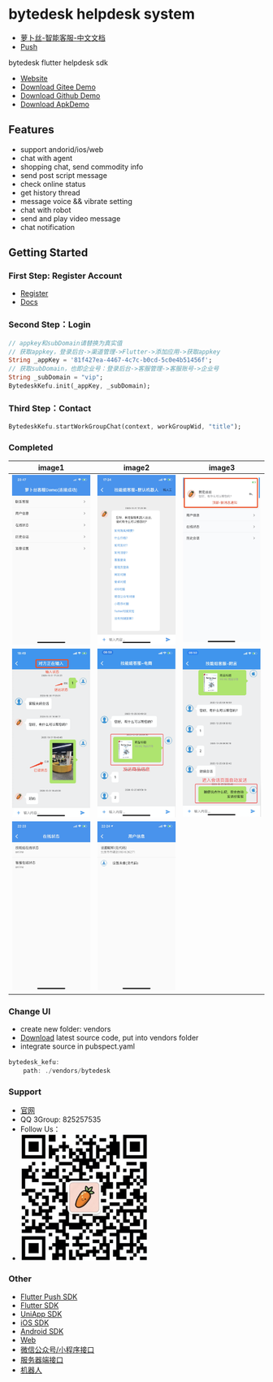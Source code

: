 # bytedesk helpdesk system

- [萝卜丝-智能客服-中文文档](https://git.oschina.net/270580156/bytedesk-flutter)
- [Push](https://pub.dev/packages/bytedesk_push)

bytedesk flutter helpdesk sdk

- [Website](https://www.bytedesk.com)
- [Download Gitee Demo](https://git.oschina.net/270580156/bytedesk-flutter)
- [Download Github Demo](https://github.com/Bytedesk/bytedesk-flutter)
- [Download ApkDemo](https://bytedesk.oss-cn-shenzhen.aliyuncs.com/apk/bytedesk-android-sdk-demo.apk)

## Features

- support andorid/ios/web
- chat with agent
- shopping chat, send commodity info
- send post script message
- check online status
- get history thread
- message voice && vibrate setting
- chat with robot
- send and play video message
- chat notification
  <!-- - support faq list -->
  <!-- - support feedback -->

## Getting Started

### First Step: Register Account

- [Register](https://www.bytedesk.com/admin)
- [Docs](https://github.com/pengjinning/bytedesk-android)

### Second Step：Login

```dart
// appkey和subDomain请替换为真实值
// 获取appkey，登录后台->渠道管理->Flutter->添加应用->获取appkey
String _appKey = '81f427ea-4467-4c7c-b0cd-5c0e4b51456f';
// 获取subDomain，也即企业号：登录后台->客服管理->客服账号->企业号
String _subDomain = "vip";
BytedeskKefu.init(_appKey, _subDomain);
```

### Third Step：Contact

```dart
BytedeskKefu.startWorkGroupChat(context, workGroupWid, "title");
```

### Completed

|                                                image1                                                 |                                                 image2                                                  |                                                  image3                                                  |
| :---------------------------------------------------------------------------------------------------: | :-----------------------------------------------------------------------------------------------------: | :------------------------------------------------------------------------------------------------------: |
|  <img src="https://github.com/Bytedesk/bytedesk-flutter/blob/master/home.jpeg?raw=true" width="250">  |  <img src="https://github.com/Bytedesk/bytedesk-flutter/blob/master/robot.jpeg?raw=true" width="250">   |  <img src="https://github.com/Bytedesk/bytedesk-flutter/blob/master/notice.jpeg?raw=true" width="250">   |
|  <img src="https://github.com/Bytedesk/bytedesk-flutter/blob/master/chat.png?raw=true" width="250">   |   <img src="https://github.com/Bytedesk/bytedesk-flutter/blob/master/shop.png?raw=true" width="250">    | <img src="https://github.com/Bytedesk/bytedesk-flutter/blob/master/postscript.png?raw=true" width="250"> |
| <img src="https://github.com/Bytedesk/bytedesk-flutter/blob/master/status.jpeg?raw=true" width="250"> | <img src="https://github.com/Bytedesk/bytedesk-flutter/blob/master/userinfo.jpeg?raw=true" width="250"> |                                                                                                          |

### Change UI

- create new folder: vendors
- [Download](https://pub.dev/packages/bytedesk_kefu/versions) latest source code, put into vendors folder
- integrate source in pubspect.yaml

```dart
bytedesk_kefu:
    path: ./vendors/bytedesk
```

### Support

- [官网](https://www.bytedesk.com/)
- QQ 3Group: 825257535
- Follow Us：
- <img src="https://github.com/Bytedesk/bytedesk-flutter/blob/master/luobosi_mp.png?raw=true" width="250">

### Other

- [Flutter Push SDK](https://pub.dev/packages/bytedesk_push)
- [Flutter SDK](https://github.com/bytedesk/bytedesk-flutter)
- [UniApp SDK](https://github.com/bytedesk/bytedesk-uniapp)
- [iOS SDK](https://github.com/bytedesk/bytedesk-ios)
- [Android SDK](https://github.com/bytedesk/bytedesk-android)
- [Web](https://github.com/bytedesk/bytedesk-web)
- [微信公众号/小程序接口](https://github.com/bytedesk/bytedesk-wechat)
- [服务器端接口](https://github.com/bytedesk/bytedesk-server)
- [机器人](https://github.com/bytedesk/bytedesk-chatbot)

